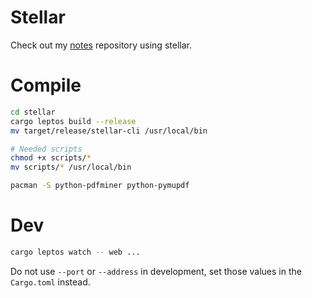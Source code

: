 # Stellar

Check out my [notes](https://github.com/paolobettelini/notes) repository using stellar.

# Compile
```bash
cd stellar
cargo leptos build --release
mv target/release/stellar-cli /usr/local/bin

# Needed scripts
chmod +x scripts/*
mv scripts/* /usr/local/bin

pacman -S python-pdfminer python-pymupdf

```

# Dev
```bash
cargo leptos watch -- web ...
```
Do not use `--port` or `--address` in development,
set those values in the `Cargo.toml` instead.